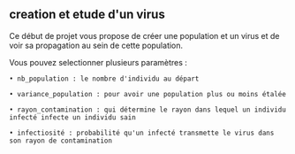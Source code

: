 ## creation et etude d'un virus

Ce début de projet vous propose de créer une population et un virus et de voir sa propagation au sein de cette population.

Vous pouvez selectionner plusieurs paramètres :
  
	• nb_population : le nombre d'individu au départ
  
	• variance_population : pour avoir une population plus ou moins étalée
 
 	• rayon_contamination : qui détermine le rayon dans lequel un individu infecté infecte un individu sain
	
	• infectiosité : probabilité qu'un infecté transmette le virus dans son rayon de contamination
